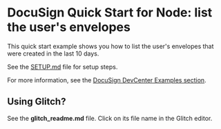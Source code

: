 # DocuSign Quick Start for Node: list the user's envelopes

This quick start example shows you how to list the user's envelopes 
that were created in the last 10 days.

See the [SETUP.md](https://github.com/docusign/qs-02-node-send-envelope/blob/master/SETUP.md)
file for setup steps.

For more information, see the 
[DocuSign DevCenter Examples section](https://developers.docusign.com/esign-rest-api/code-examples).

## Using Glitch?

See the **glitch_readme.md** file. Click on its file name in the Glitch editor.
